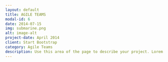 ```yaml
---
layout: default
title: AGILE TEAMS
modal-id: 6
date: 2014-07-15
img: submarine.png
alt: image-alt
project-date: April 2014
client: Start Bootstrap
category: Agile Teams
description: Use this area of the page to describe your project. Lorem ipsum dolor sit amet, consectetur adipisicing elit. Mollitia neque assumenda ipsam nihil, molestias magnam, recusandae quos quis inventore quisquam velit asperiores, vitae? Reprehenderit soluta, eos quod consequuntur itaque. Nam.
---
```

